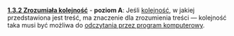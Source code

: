 [**1.3.2 Zrozumiała kolejność**](https://wcag.lepszyweb.pl/#meaningful-sequence) - **poziom A**: Jeśli <a href="#" data-toggle="tooltip" data-original-title="{{site.data.glossary.prawidlowa_kolejnosc_odczytu | strip_html | replace: '*', ''}}">kolejność</a>, w jakiej przedstawiona jest treść, ma znaczenie dla zrozumienia treści — kolejność taka musi być możliwa do <a href="#" data-toggle="tooltip" data-original-title="{{site.data.glossary.okreslony_programowo | strip_html | replace: '*', ''}}">odczytania przez program komputerowy</a>.
